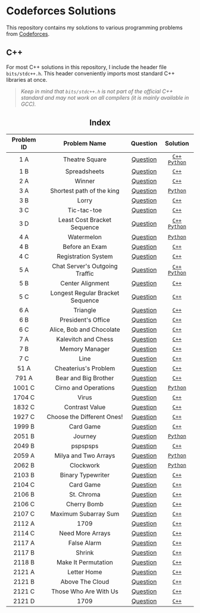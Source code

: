 # Codeforces Solutions

This repository contains my solutions to various programming problems from [Codeforces](https://codeforces.com/).

## C++
For most C++ solutions in this repository, I include the header file `bits/stdc++.h`.
This header conveniently imports most standard C++ libraries at once. 

> *Keep in mind that `bits/stdc++.h` is not part of the official C++ standard and may not work on all compilers (it is mainly available in GCC).*

<div align="center">
<h2>Index</h2>

|Problem ID| Problem Name | Question | Solution |
| :------: | :----------: | :------: | :------: |
| 1 A | Theatre Square | [Question](https://codeforces.com/problemset/problem/1/A) | [`C++`](https://github.com/CodeByElie/Codeforces/blob/main/Codes/1A%20-%20Theatre%20Square/1A.cpp) [`Python`](https://github.com/CodeByElie/Codeforces/blob/main/Codes/1A%20-%20Theatre%20Square/1A.py) |
| 1 B | Spreadsheets | [Question](https://codeforces.com/problemset/problem/1/B) | [`C++`](https://github.com/CodeByElie/Codeforces/blob/main/Codes/1B%20-%20Spreadsheets/1B.cpp) |
| 2 A | Winner | [Question](https://codeforces.com/problemset/problem/2/A) | [`C++`](https://github.com/CodeByElie/Codeforces/blob/main/Codes/2A%20-%20Winner/2A.cpp) |
| 3 A | Shortest path of the king | [Question](https://codeforces.com/problemset/problem/3/A) | [`Python`](https://github.com/CodeByElie/Codeforces/blob/main/Codes/3A%20-%20Shortest%20path%20of%20the%20king/3A.py) |
| 3 B | Lorry | [Question](https://codeforces.com/problemset/problem/3/B) | [`C++`](https://github.com/CodeByElie/Codeforces/blob/main/Codes/3B%20-%20Lorry/3B.cpp) |
| 3 C | Tic-tac-toe | [Question](https://codeforces.com/problemset/problem/3/C) | [`C++`](https://github.com/CodeByElie/Codeforces/blob/main/Codes/3C%20-%20Tic-tac-toe/3C.cpp) |
| 3 D | Least Cost Bracket Sequence | [Question](https://codeforces.com/problemset/problem/3/D) | [`C++`](https://github.com/CodeByElie/Codeforces/blob/main/Codes/3D%20-%20Least%20Cost%20Bracket%20Sequence/3D.cpp) [`Python`](https://github.com/CodeByElie/Codeforces/blob/main/Codes/3D%20-%20Least%20Cost%20Bracket%20Sequence/3D.py) |
| 4 A | Watermelon | [Question](https://codeforces.com/problemset/problem/4/A) | [`Python`](https://github.com/CodeByElie/Codeforces/blob/main/Codes/4A%20-%20Watermelon/4A.py) |
| 4 B | Before an Exam | [Question](https://codeforces.com/problemset/problem/4/B) | [`C++`](https://github.com/CodeByElie/Codeforces/blob/main/Codes/4B%20-%20Before%20an%20Exam/4B.cpp) |
| 4 C | Registration System | [Question](https://codeforces.com/problemset/problem/4/C) | [`C++`](https://github.com/CodeByElie/Codeforces/blob/main/Codes/4C%20-%20Registration%20system/4C.cpp) |
| 5 A | Chat Server's Outgoing Traffic | [Question](https://codeforces.com/problemset/problem/5/A) | [`C++`](https://github.com/CodeByElie/Codeforces/blob/main/Codes/5A%20-%20Chat%20Server's%20Outgoing%20Traffic/5A.cpp) [`Python`](https://github.com/CodeByElie/Codeforces/blob/main/Codes/5A%20-%20Chat%20Server's%20Outgoing%20Traffic/5A.py) |
| 5 B | Center Alignment | [Question](https://codeforces.com/problemset/problem/5/B) | [`C++`](https://github.com/CodeByElie/Codeforces/blob/main/Codes/5B%20-%20Center%20Alignment/5B.cpp) |
| 5 C | Longest Regular Bracket Sequence | [Question](https://codeforces.com/problemset/problem/5/C) | [`C++`](https://github.com/CodeByElie/Codeforces/tree/main/Codes/5C%20-%20Longest%20Regular%20Bracket%20Sequence) |
| 6 A | Triangle | [Question](https://codeforces.com/problemset/problem/6/A) | [`C++`](https://github.com/CodeByElie/Codeforces/blob/main/Codes/6A%20-%20Triangle/6A.cpp) |
| 6 B | President's Office | [Question](https://codeforces.com/problemset/problem/6/B) | [`C++`](https://github.com/CodeByElie/Codeforces/blob/main/Codes/6B%20-%20President's%20Office/6B.cpp) |
| 6 C | Alice, Bob and Chocolate | [Question](https://codeforces.com/problemset/problem/6/C) | [`C++`](https://github.com/CodeByElie/Codeforces/blob/main/Codes/6C%20-%20Alice%2C%20Bob%20and%20Chocolate/6C.cpp) |
| 7 A | Kalevitch and Chess | [Question](https://codeforces.com/problemset/problem/7/A) | [`C++`](https://github.com/CodeByElie/Codeforces/blob/main/Codes/7A%20-%20Kalevitch%20and%20Chess/7A.cpp) |
| 7 B | Memory Manager | [Question](https://codeforces.com/problemset/problem/7/B) | [`C++`](https://github.com/CodeByElie/Codeforces/blob/main/Codes/7B%20-%20Memory%20Manager/7B.cpp) |
| 7 C | Line | [Question](https://codeforces.com/problemset/problem/7/C) | [`C++`](https://github.com/CodeByElie/Codeforces/blob/main/Codes/7C%20-%20Line/7C.cpp) |
| 51 A | Cheaterius's Problem | [Question](https://codeforces.com/problemset/problem/51/A) | [`C++`](https://github.com/CodeByElie/Codeforces/blob/main/Codes/51A%20-%20Cheaterius's%20Problem/51A.cpp) |
| 791 A | Bear and Big Brother | [Question](https://codeforces.com/problemset/problem/791/A) | [`C++`](https://github.com/CodeByElie/Codeforces/blob/main/Codes/791A%20-%20Bear%20and%20Big%20Brother/791A.cpp) |
| 1001 C | Cirno and Operations | [Question](https://codeforces.com/problemset/problem/1001/C) | [`Python`](https://github.com/CodeByElie/Codeforces/blob/main/Codes/1001C%20-%20Cirno%20and%20Operations/1001C.py) |
| 1704 C | Virus | [Question](https://codeforces.com/problemset/problem/1704/C) | [`C++`](https://github.com/CodeByElie/Codeforces/blob/main/Codes/1704C%20-%20Virus/1704C.cpp) |
| 1832 C | Contrast Value | [Question](https://codeforces.com/problemset/problem/1832/C) | [`C++`](https://github.com/CodeByElie/Codeforces/blob/main/Codes/1832C%20-%20Contrast%20Value/1832C.cpp) |
| 1927 C | Choose the Different Ones! | [Question](https://codeforces.com/problemset/problem/1927/C) | [`C++`](https://github.com/CodeByElie/Codeforces/blob/main/Codes/1927C%20-%20Choose%20the%20Different%20Ones!/1927C.cpp) |
| 1999 B | Card Game | [Question](https://codeforces.com/problemset/problem/1999/B) | [`C++`](https://github.com/CodeByElie/Codeforces/blob/main/Codes/1999C%20-%20Card%20Game/1999B.cpp) |
| 2051 B | Journey | [Question](https://codeforces.com/problemset/problem/2051/B) | [`Python`](https://github.com/CodeByElie/Codeforces/blob/main/Codes/2051B%20-%20Journey/2051B.py) |
| 2049 B | pspspsps | [Question](https://codeforces.com/problemset/problem/2049/B) | [`C++`](https://github.com/CodeByElie/Codeforces/blob/main/Codes/2049B%20-%20pspspsps/2049B.cpp) |
| 2059 A | Milya and Two Arrays | [Question](https://codeforces.com/problemset/problem/2059/A) | [`Python`](https://github.com/CodeByElie/Codeforces/blob/main/Codes/2059A%20-%20Milya%20and%20Two%20Arrays/2059A.py) |
| 2062 B | Clockwork | [Question](https://codeforces.com/problemset/problem/2062/B) | [`Python`](https://github.com/CodeByElie/Codeforces/blob/main/Codes/2062B%20-%20Clockwork/2062B.py) |
| 2103 B | Binary Typewriter | [Question](https://codeforces.com/problemset/problem/2103/B) | [`C++`](https://github.com/CodeByElie/Codeforces/blob/main/Codes/2103B%20-%20Binary%20Typewriter/2103B.cpp) |
| 2104 C | Card Game | [Question](https://codeforces.com/problemset/problem/2104/C) | [`C++`](https://github.com/CodeByElie/Codeforces/blob/main/Codes/2104C%20-%20Card%20Game/2104C.cpp) |
| 2106 B | St. Chroma | [Question](https://codeforces.com/problemset/problem/2106/B) | [`C++`](https://github.com/CodeByElie/Codeforces/blob/main/Codes/2106B%20-%20St.%20Chroma/2106B.cpp) |
| 2106 C | Cherry Bomb | [Question](https://codeforces.com/problemset/problem/2106/C) | [`C++`](https://github.com/CodeByElie/Codeforces/blob/main/Codes/2106C%20-%20Cherry%20Bomb/2106C.cpp) |
| 2107 C | Maximum Subarray Sum | [Question](https://codeforces.com/problemset/problem/2107/C) | [`C++`](https://github.com/CodeByElie/Codeforces/blob/main/Codes/2107C%20-%20Maximum%20Subarray%20Sum/2107C.cpp) |
| 2112 A | 1709 | [Question](https://codeforces.com/problemset/problem/2112/A) | [`C++`](https://github.com/CodeByElie/Codeforces/blob/main/Codes/2112A%20-%20Race/2112A.cpp) |
| 2114 C | Need More Arrays | [Question](https://codeforces.com/problemset/problem/2114/C) | [`C++`](https://github.com/CodeByElie/Codeforces/blob/main/Codes/2114C%20-%20Need%20More%20Arrays/2114C.cpp) |
| 2117 A | False Alarm | [Question](https://codeforces.com/problemset/problem/2117/A) | [`C++`](https://github.com/CodeByElie/Codeforces/blob/main/Codes/2117A%20-%20False%20Alarm/2117A.cpp) |
| 2117 B | Shrink| [Question](https://codeforces.com/problemset/problem/2117/B) | [`C++`](https://github.com/CodeByElie/Codeforces/blob/main/Codes/2117B%20-%20Shrink/2117B.cpp) |
| 2118 B | Make It Permutation | [Question](https://codeforces.com/problemset/problem/2118/B) | [`C++`](https://github.com/CodeByElie/Codeforces/blob/main/Codes/2117A%20-%20Make%20It%20Permutation/2118B.cpp) |
| 2121 A | Letter Home | [Question](https://codeforces.com/problemset/problem/2121/A) | [`C++`](https://github.com/CodeByElie/Codeforces/blob/main/Codes/2121A%20-%20Letter%20Home/2121A.cpp) |
| 2121 B | Above The Cloud | [Question](https://codeforces.com/problemset/problem/2121/B) | [`C++`](https://github.com/CodeByElie/Codeforces/blob/main/Codes/2121B%20-%20Above%20the%20Clouds/2121B.cpp) |
| 2121 C | Those Who Are With Us | [Question](https://codeforces.com/problemset/problem/2121/C) | [`C++`](https://github.com/CodeByElie/Codeforces/blob/main/Codes/2121C%20-%20Those%20Who%20Are%20With%20Us/2121C.cpp) |
| 2121 D | 1709 | [Question](https://codeforces.com/problemset/problem/2121/D) | [`C++`](https://github.com/CodeByElie/Codeforces/blob/main/Codes/2121D%20-%201709/2121D.cpp) |


</div>